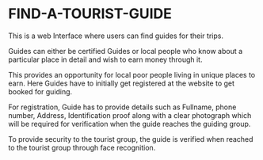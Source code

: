 # FIND-A-TOURIST-GUIDE

This is a web Interface where users can find guides for their trips.

Guides can either be certified Guides or local people who know about a particular place in detail and wish to earn money through it. 

This provides an opportunity for local poor people living in unique places to earn. Here Guides have to initially get registered at the website to get booked for guiding. 

For registration, Guide has to provide details such as Fullname, phone number, Address, Identification proof along with a clear photograph which will be required for verification when the guide reaches the guiding group. 

To provide security to the tourist group, the guide is verified when reached to the tourist group through face recognition.
